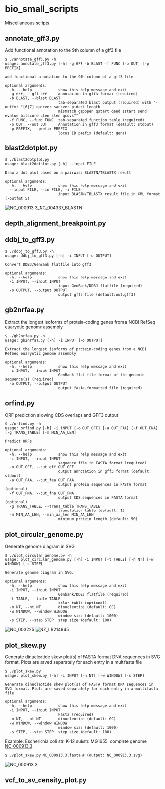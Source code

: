 # bio_small_scripts
Miscellaneous scripts

## annotate_gff3.py
Add functional annotation to the 9th column of a gff3 file
```
$ ./annotate_gff3.py -h
usage: annotate_gff3.py [-h] -g GFF -b BLAST -f FUNC [-o OUT] [-p PREFIX]

add functional annotation to the 9th column of a gff3 file

optional arguments:
  -h, --help            show this help message and exit
  -g GFF, --gff GFF     Annotation in gff3 format (required)
  -b BLAST, --blast BLAST
                        tab-separated blast output (required) with "-outfmt "[6|7] qaccver saccver pident length
                        mismatch gapopen qstart qend sstart send evalue bitscore qlen slen qcovs""
  -f FUNC, --func FUNC  tab-separated function table (required)
  -o OUT, --out OUT     Annotation in gff3 format (default: stdout)
  -p PREFIX, --prefix PREFIX
                        locus ID prefix (default: gene)
```

## blast2dotplot.py 
```
$ ./blast2dotplot.py
usage: blast2dotplot.py [-h] --input FILE

Draw a dot plot based on a pairwise BLASTN/TBLASTX result

optional arguments:
  -h, --help            show this help message and exit
  --input FILE, --in FILE, -i FILE
                        input BLASTN/TBLASTX result file in XML format (-outfmt 5)
```
![NC_000913 3_NC_004337_BLASTN](https://user-images.githubusercontent.com/58936715/180001866-5f67723e-114d-42c1-aa75-8660e9aedba6.png)

## depth_alignment_breakpoint.py

## ddbj_to_gff3.py
```
$ ./ddbj_to_gff3.py -h
usage: ddbj_to_gff3.py [-h] -i INPUT [-o OUTPUT]

Convert DDBJ/GenBank flatfile into gff3

optional arguments:
  -h, --help            show this help message and exit
  -i INPUT, --input INPUT
                        input GenBank/DDBJ flatfile (required)
  -o OUTPUT, --output OUTPUT
                        output gff3 file (default:out.gff3)
```
## gb2nrfaa.py
Extract the longest isoforms of protein-coding genes from a NCBI RefSeq euaryotic genome assembly
```
$ ./gb2nrfaa.py -h
usage: gb2nrfaa.py [-h] -i INPUT [-o OUTPUT]

Extract the longest isoforms of protein-coding genes from a NCBI RefSeq euaryotic genome assembly

optional arguments:
  -h, --help            show this help message and exit
  -i INPUT, --input INPUT
                        GenBank flat file format of the genomic sequence(s) (required)
  -o OUTPUT, --output OUTPUT
                        output fasta-formatted file (required)
```

## orfind.py
ORF prediction allowing CDS overlaps and GFF3 output
```
$ ./orfind.py -h
usage: orfind.py [-h] -i INPUT [-o OUT_GFF] [-a OUT_FAA] [-f OUT_FNA] [-g TRANS_TABLE] [-m MIN_AA_LEN]

Predict ORFs

optional arguments:
  -h, --help            show this help message and exit
  -i INPUT, --input INPUT
                        sequence file in FASTA format (required)
  -o OUT_GFF, --out_gff OUT_GFF
                        output annotation in gff3 format (default: stdout)
  -a OUT_FAA, --out_faa OUT_FAA
                        output protein sequences in FASTA format (optional)
  -f OUT_FNA, --out_fna OUT_FNA
                        output CDS sequences in FASTA format (optional)
  -g TRANS_TABLE, --trans_table TRANS_TABLE
                        translation table (default: 1)
  -m MIN_AA_LEN, --min_aa_len MIN_AA_LEN
                        minimum protein length (default: 50)
```
## plot_circular_genome.py
Generate genome diagram in SVG
```
$ ./plot_circular_genome.py -h
usage: plot_circular_genome.py [-h] -i INPUT [-t TABLE] [-n NT] [-w WINDOW] [-s STEP]

Generate genome diagram in SVG.

optional arguments:
  -h, --help            show this help message and exit
  -i INPUT, --input INPUT
                        Genbank/DDBJ flatfile (required)
  -t TABLE, --table TABLE
                        color table (optional)
  -n NT, --nt NT        dinucleotide (default: GC).
  -w WINDOW, --window WINDOW
                        window size (default: 1000)
  -s STEP, --step STEP  step size (default: 100)
```
![NC_003225](https://user-images.githubusercontent.com/58936715/192824730-4fddc66c-8853-4ee7-83e6-58f945916411.svg)
![NZ_LR214945](https://user-images.githubusercontent.com/58936715/192824717-099c20e0-f976-431e-9881-f333ee10e597.svg)
## plot_skew.py
Generate dinucleotide skew plot(s) of FASTA format DNA sequences in SVG format. Plots are saved separately for each entry in a multifasta file
```
$ ./plot_skew.py
usage: plot_skew.py [-h] -i INPUT [-n NT] [-w WINDOW] [-s STEP]

Generate dinucleotide skew plot(s) of FASTA format DNA sequences in SVG format. Plots are saved separately for each entry in a multifasta file

optional arguments:
  -h, --help            show this help message and exit
  -i INPUT, --input INPUT
                        Fasta (required)
  -n NT, --nt NT        dinucleotide (default: GC).
  -w WINDOW, --window WINDOW
                        window size (default: 1000)
  -s STEP, --step STEP  step size (default: 100)
```
Example: [Escherichia coli str. K-12 substr. MG1655, complete genome NC_000913.3](https://www.ncbi.nlm.nih.gov/nuccore/NC_000913.3?report=fasta)
```
$ ./plot_skew.py NC_000913.3.fasta # (output: NC_000913.3.svg)
```
![NC_000913 3](https://user-images.githubusercontent.com/58936715/192764584-f21297c2-8595-40c4-baae-20d6aab5575e.svg)
## vcf_to_sv_density_plot.py

